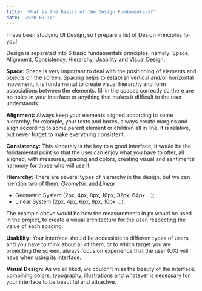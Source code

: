 ```yaml
---
title: 'What is the Basics of the Design Fundamentals?'
date: '2020-09-10'
---
```


I have been studying UI Design, so I prepare a list of Design Principles for you!

Design is separated into 6 basic fundamentals principles, namely: Space, Alignment, Consistency, Hierarchy, Usability and Visual Design.

**Space:** Space is very important to deal with the positioning of elements and
objects on the screen. Spacing helps to establish vertical and/or horizontal movement, it is
fundamental to create visual hierarchy and form associations between the elements. fill in
the spaces correctly so there are no holes in your interface or anything that makes it 
difficult to the user understands.

**Alignment:** Always keep your elements aligned according to some hierarchy, for example, your texts and boxes, always create margins and align according to some parent element
or children all in line, it is relative, but never forget to make everything consistent.

**Consistency:** This sincerely is the key to a good interface, it would be the fundamental 
point so that the user can enjoy what you have to offer, all aligned, with measures,
spacing and colors, creating visual and sentimental harmony for those who will use it.

**Hierarchy:** There are several types of hierarchy in the design, but we can mention two of them: _Geometric_ and _Linear_.

* Geometric System (2px, 4px, 8px, 16px, 32px, 64px ...);
* Linear System (2px, 4px, 6px, 8px, 10px ...).

The example above would be how the measurements in px would be used in the project, to create a visual architecture for the user, respecting the value of each spacing.

**Usability:** Your interface should be accessible to different types of users, and you have
to think about all of them, or to which target you are projecting the screen, always focus on
experience that the user (UX) will have when using its interface.

**Visual Design:** As we all liked, we couldn't miss the beauty of the interface, combining
colors, typography, illustrations and whatever is necessary for your interface to be beautiful and attractive.